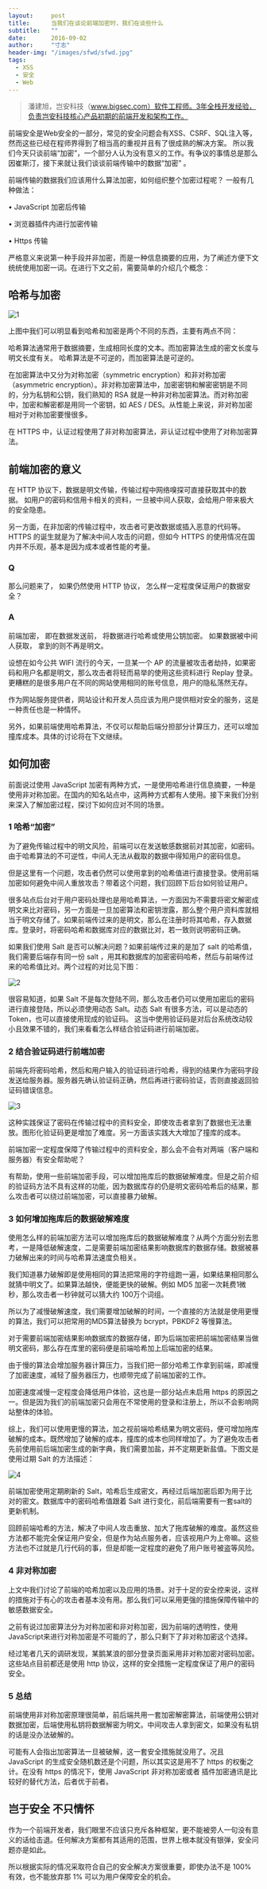 ```yaml
---
layout:     post
title:      当我们在谈论前端加密时，我们在谈些什么
subtitle:   ""
date:       2016-09-02
author:     "寸志"
header-img: "/images/sfwd/sfwd.jpg"
tags:
  - XSS
  - 安全
  - Web
---
```


> 潘建旭，岂安科技（www.bigsec.com）软件工程师。3年全栈开发经验，负责岂安科技核心产品初期的前端开发和架构工作。

前端安全是Web安全的一部分，常见的安全问题会有XSS、CSRF、SQL注入等，然而这些已经在程师界得到了相当高的重视并且有了很成熟的解决方案。 所以我们今天只谈前端“加密”，一个部分人认为没有意义的工作。有争议的事情总是那么因崔斯汀，接下来就让我们谈谈前端传输中的数据“加密” 。

前端传输的数据我们应该用什么算法加密，如何组织整个加密过程呢？ 一般有几种做法：

•  JavaScript 加密后传输

•  浏览器插件内进行加密传输

•  Https 传输

严格意义来说第一种手段并非加密，而是一种信息摘要的应用，为了阐述方便下文统统使用加密一词。在进行下文之前，需要简单的介绍几个概念：

## 哈希与加密

![1](/images/sfwd/1.png)

上图中我们可以明显看到哈希和加密是两个不同的东西，主要有两点不同：

哈希算法通常用于数据摘要，生成相同长度的文本。而加密算法生成的密文长度与明文长度有关。
哈希算法是不可逆的，而加密算法是可逆的。

在加密算法中又分为对称加密（symmetric encryption）和非对称加密（asymmetric encryption）。非对称加密算法中，加密密钥和解密密钥是不同的，分为私钥和公钥，我们熟知的 RSA 就是一种非对称加密算法。而对称加密中，加密和解密都是用同一个密钥，如 AES / DES。从性能上来说，非对称加密相对于对称加密要慢很多。

在 HTTPS 中，认证过程使用了非对称加密算法，非认证过程中使用了对称加密算法。

## 前端加密的意义


在 HTTP 协议下，数据是明文传输，传输过程中网络嗅探可直接获取其中的数据。 如用户的密码和信用卡相关的资料，一旦被中间人获取，会给用户带来极大的安全隐患。

另一方面，在非加密的传输过程中，攻击者可更改数据或插入恶意的代码等。HTTPS 的诞生就是为了解决中间人攻击的问题，但如今 HTTPS 的使用情况在国内并不乐观，基本是因为成本或者性能的考量。


### Q

那么问题来了，
如果仍然使用 HTTP 协议，
怎么样一定程度保证用户的数据安全？

### A

前端加密，
即在数据发送前，
将数据进行哈希或使用公钥加密。
如果数据被中间人获取，
拿到的则不再是明文。



设想在如今公共 WIFI 流行的今天，一旦某一个 AP 的流量被攻击者劫持，如果密码和用户名都是明文，那么攻击者将轻而易举的使用这些资料进行 Replay 登录。更糟糕的是很多用户在不同的网站使用相同的账号信息，用户的隐私荡然无存。

作为网站服务提供者，网站设计和开发人员应该为用户提供相对安全的服务，这是一种责任也是一种情怀。

另外，如果前端使用哈希算法，不仅可以帮助后端分担部分计算压力，还可以增加撞库成本。具体的讨论将在下文继续。

## 如何加密

前面说过使用 JavaScript 加密有两种方式，一是使用哈希进行信息摘要，一种是使用非对称加密。在国内的知名站点中，这两种方式都有人使用。接下来我们分别来深入了解加密过程，探讨下如何应对不同的场景。



### 1 哈希“加密”


为了避免传输过程中的明文风险，前端可以在发送敏感数据前对其加密，如密码。由于哈希算法的不可逆性，中间人无法从截取的数据中得知用户的密码信息。

但是这里有一个问题，攻击者仍然可以使用拿到的哈希值进行直接登录。使用前端加密如何避免中间人重放攻击？带着这个问题，我们回顾下后台如何验证用户。

很多站点后台对于用户密码处理也是用哈希算法，一方面因为不需要将密文解密成明文来比对密码，另一方面是一旦加密算法和密钥泄露，那么整个用户资料库就相当于明文存储了。如果前端传过来的是明文，那么在注册时将其哈希，存入数据库。登录时，将密码哈希和数据库对应的数据比对，若一致则说明密码正确。

如果我们使用 Salt 是否可以解决问题？如果前端传过来的是加了 salt 的哈希值，我们需要后端存有同一份 salt ，用其和数据库的加密密码哈希，然后与前端传过来的哈希值比对。两个过程的对比见下图：

![2](/images/sfwd/2.png)

很容易知道，如果 Salt 不是每次登陆不同，那么攻击者仍可以使用加密后的密码进行直接登陆，所以必须使用动态 Salt。动态 Salt 有很多方法，可以是动态的 Token，也可以直接使用现成的验证码。 这当中使用验证码是对后台系统改动较小且效果不错的，我们来看看怎么样结合验证码进行前端加密。

### 2 结合验证码进行前端加密

前端先将密码哈希，然后和用户输入的验证码进行哈希，得到的结果作为密码字段发送给服务器。服务器先确认验证码正确，然后再进行密码验证，否则直接返回验证码错误信息。

![3](/images/sfwd/3.png)

这种实践保证了密码在传输过程中的资料安全，即使攻击者拿到了数据也无法重放。图形化验证码更是增加了难度。另一方面该实践大大增加了撞库的成本。

前端加密一定程度保障了传输过程中的资料安全，那么会不会有对两端（客户端和服务器）有安全帮助呢？

有帮助，使用一些前端加密手段，可以增加拖库后的数据破解难度。但是之前介绍的验证码方法不具有这样的功能，因为数据库存的仍是明文密码哈希后的结果，那么攻击者可以绕过前端加密，可以直接暴力破解。

### 3 如何增加拖库后的数据破解难度

使用怎么样的前端加密方法可以增加拖库后的数据破解难度？从两个方面分别去思考，一是降低破解速度，二是需要前端加密结果影响数据库的数据存储。数据被暴力破解出来的时间与哈希算法速度负相关。

我们知道暴力破解即是使用相同的算法把常用的字符组跑一遍，如果结果相同那么就猜中明文了。如果算法越快，便能更快的破解。例如 MD5 加密一次耗费1微秒，那么攻击者一秒钟就可以猜大约 100万个词组。

所以为了减慢破解速度，我们需要增加破解的时间，一个直接的方法就是使用更慢的算法，我们可以把常用的MD5算法替换为 bcrypt，PBKDF2 等慢算法。

对于需要前端加密结果影响数据库的数据存储，即为后端加密把前端加密结果当做明文密码，那么存在库里的密码便是前端哈希加上后端加密的结果。

由于慢的算法会增加服务器计算压力，当我们把一部分哈希工作拿到前端，即减慢了加密速度，减轻了服务器压力，也顺带完成了前端加密的工作。

加密速度减慢一定程度会降低用户体验，这也是一部分站点未启用 https 的原因之一。但是因为我们的前端加密只会用在不常使用的登录和注册上，所以不会影响网站整体的体验。

综上，我们可以使用更慢的算法，加之视前端哈希结果为明文密码，便可增加拖库破解的成本。既然增加了破解的成本，撞库的成本也同样增加了。为了避免攻击者先前使用前后端加密生成的新字典，我们需要加盐，并不定期更新盐值。下图文是使用过期 Salt 的方法描述：

![4](/images/sfwd/4.png)

前端加密使用定期刷新的 Salt，哈希后生成密文，再经过后端加密后即为用于比对的密文。数据库中的密码哈希值跟着 Salt 进行变化，前后端需要有一套salt的更新机制。

回顾前端哈希的方法，解决了中间人攻击重放、加大了拖库破解的难度。虽然这些方法都不能完全保证用户安全，但是作为站点服务者，应该视用户为上帝嘛。这些方法也不过就是几行代码的事，但是却能一定程度的避免了用户账号被盗等风险。

### 4 非对称加密

上文中我们讨论了前端的哈希加密以及应用的场景。对于十足的安全控来说，这样的措施对于有心的攻击者基本没有用。那么我们可以采用更强的措施保障传输中的敏感数据安全。

之前有说过加密算法分为对称加密和非对称加密，因为前端的透明性，使用JavaScript来进行对称加密是不可能的了，那么只剩下了非对称加密这个选择。

经过笔者几天的调研发现，某鹅某浪的部分登录页面采用非对称加密对密码加密。这些站点目前都还是使用 http 协议，这样的安全措施一定程度保证了用户的密码安全。

### 5 总结

前端使用非对称加密原理很简单，前后端共用一套加密解密算法，前端使用公钥对数据加密，后端使用私钥将数据解密为明文。中间攻击人拿到密文，如果没有私钥的话是没办法破解的。

可能有人会指出加密算法一旦被破解，这一套安全措施就没用了。况且 JavaScript   的生成安全随机数还是个问题，所以其实这是用不了 https 的权衡之计。在没有 https 的情况下，使用 JavaScript 非对称加密或者 插件加密通讯是比较好的替代方法，后者优于前者。

## 岂于安全 不只情怀

作为一个前端开发者，我们眼里不应该只充斥各种框架，更不能被旁人一句没有意义的话给击退。任何解决方案都有其适用的范围，世界上根本就没有银弹，安全问题亦是如此。

所以根据实际的情况采取符合自己的安全解决方案很重要，即使办法不是 100% 有效，也不能放弃那 1% 可以为用户保障安全的机会。
